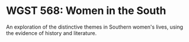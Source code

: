 # WGST 568: Women in the South

An exploration of the distinctive themes in Southern women's lives, using the evidence of history and literature.